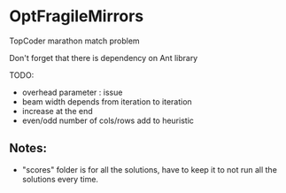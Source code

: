 OptFragileMirrors
=================

TopCoder marathon match problem


Don't forget that there is dependency on Ant library

TODO:
- overhead parameter : issue
- beam width depends from iteration to iteration
- increase at the end
- even/odd number of cols/rows add to heuristic

## Notes:
- "scores" folder is for all the solutions, have to keep it to not run all the solutions every time.
